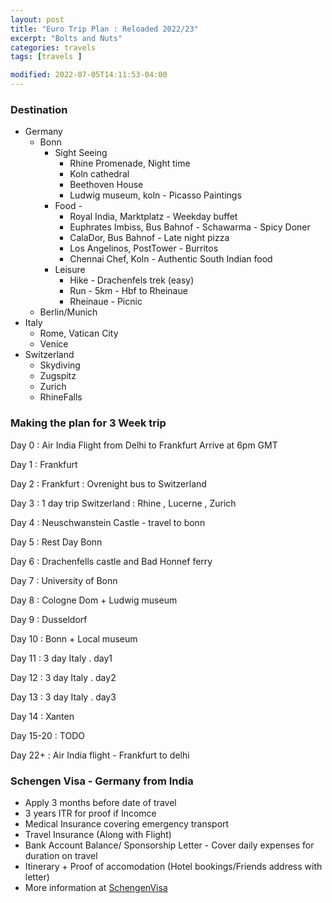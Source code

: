 ```yaml
---
layout: post
title: "Euro Trip Plan : Reloaded 2022/23"
excerpt: "Bolts and Nuts"
categories: travels
tags: [travels ]

modified: 2022-07-05T14:11:53-04:00
---
```


### Destination
* Germany
  * Bonn
    * Sight Seeing
      * Rhine Promenade, Night time
      * Koln cathedral
      * Beethoven House
      * Ludwig museum, koln - Picasso Paintings
    * Food - 
      * Royal India, Marktplatz - Weekday buffet
      * Euphrates Imbiss, Bus Bahnof - Schawarma - Spicy Doner
      * CalaDor, Bus Bahnof - Late night pizza 
      * Los Angelinos, PostTower - Burritos
      * Chennai Chef, Koln - Authentic South Indian food
    * Leisure
      * Hike - Drachenfels trek (easy)
      * Run - 5km - Hbf to Rheinaue
      * Rheinaue - Picnic
  * Berlin/Munich
* Italy
  * Rome, Vatican City
  * Venice
* Switzerland
  * Skydiving
  * Zugspitz
  * Zurich
  * RhineFalls

### Making the plan for 3 Week trip


Day 0 : Air India Flight from Delhi to Frankfurt
        Arrive at 6pm GMT

Day 1 : Frankfurt

Day 2 : Frankfurt : Ovrenight bus to Switzerland

Day 3 : 1 day trip Switzerland : Rhine , Lucerne , Zurich

Day 4 : Neuschwanstein Castle - travel to bonn

Day 5 : Rest Day Bonn

Day 6 : Drachenfells castle and Bad Honnef ferry

Day 7 : University of Bonn

Day 8 : Cologne Dom + Ludwig museum

Day 9 : Dusseldorf

Day 10 : Bonn + Local museum

Day 11 : 3 day Italy . day1

Day 12 : 3 day Italy . day2

Day 13 : 3 day Italy . day3

Day 14 : Xanten

Day 15-20 : TODO

Day 22+ : Air India flight - Frankfurt to delhi


### Schengen Visa - Germany from India
* Apply 3 months before date of travel
* 3 years ITR for proof if Incomce
* Medical Insurance covering emergency transport
* Travel Insurance (Along with Flight)
* Bank Account Balance/ Sponsorship Letter - Cover daily expenses for duration on travel
* Itinerary + Proof of accomodation (Hotel bookings/Friends address with letter)
* More information at [SchengenVisa](https://www.schengenvisainfo.com/germany/visa/)